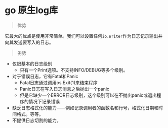 # go 原生log库

> 优势

它最大的优点是使用非常简单。我们可以设置任何`io.Writer`作为日志记录输出并向其发送要写入的日志。

> 劣势

- 仅限基本的日志级别
  - 只有一个Print选项。不支持INFO/DEBUG等多个级别。
- 对于错误日志，它有Fatal和Panic 
  - Fatal日志通过调用os.Exit(1)来结束程序
  - Panic日志在写入日志消息之后抛出一个panic
  - 但是它缺少一个ERROR日志级别，这个级别可以在不抛出panic或退出程序的情况下记录错误
- 缺乏日志格式化的能力——例如记录调用者的函数名和行号，格式化日期和时间格式。等等。
- 不提供日志切割的能力。